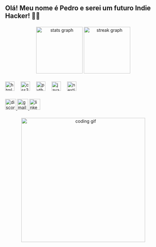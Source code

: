 <h2 align="left">Olá! Meu nome é Pedro e serei um futuro Indie Hacker! 👨‍💻</h2>

###

<div align="center">
  <img src="https://github-readme-stats.vercel.app/api?username=ppodev7&hide_title=false&hide_rank=false&show_icons=true&include_all_commits=true&count_private=true&disable_animations=false&theme=tokyonight&locale=pt-br&hide_border=false" height="150" alt="stats graph" />
  <img src="https://streak-stats.demolab.com?user=ppodev7&locale=en&mode=daily&theme=tokyonight&hide_border=false&border_radius=5" height="150" alt="streak graph" />
</div>

###

<div align="left">
  <img src="https://cdn.jsdelivr.net/gh/devicons/devicon/icons/html5/html5-original.svg" height="30" alt="html5 logo" />
  <img width="12" />
  <img src="https://cdn.jsdelivr.net/gh/devicons/devicon/icons/css3/css3-original.svg" height="30" alt="css3 logo" />
  <img width="12" />
  <img src="https://cdn.jsdelivr.net/gh/devicons/devicon/icons/python/python-original.svg" height="30" alt="python logo" />
  <img width="12" />
  <img src="https://cdn.jsdelivr.net/gh/devicons/devicon/icons/java/java-original.svg" height="30" alt="java logo" />
  <img width="12" />
  <img src="https://cdn.jsdelivr.net/gh/devicons/devicon/icons/nextjs/nextjs-original.svg" height="30" alt="nextjs logo" />
</div>

###

<div align="left">
  <a href="https://discord.com/users/770984336660627477" target="_blank">
    <img src="https://img.shields.io/static/v1?message=Discord&logo=discord&label=&color=7289DA&logoColor=white&labelColor=&style=for-the-badge" height="35" alt="discord logo" />
  </a>
  <a href="mailto:pfidelis038@gmail.com" target="_blank">
    <img src="https://img.shields.io/static/v1?message=Gmail&logo=gmail&label=&color=D14836&logoColor=white&labelColor=&style=for-the-badge" height="35" alt="gmail logo" />
  </a>
  <a href="https://www.linkedin.com/in/pedro-fidelis-mandoti-a615572b1/" target="_blank">
    <img src="https://img.shields.io/static/v1?message=LinkedIn&logo=linkedin&label=&color=0077B5&logoColor=white&labelColor=&style=for-the-badge" height="35" alt="linkedin logo" />
  </a>
</div>

###

<div align="center">
  <img height="400" src="https://media.giphy.com/media/v1.Y2lkPTc5MGI3NjExZmF0bGlicnVvbThqM213bHF5dTQ0dXh1M3RzdHd5NDRhajZ3NHgzYyZlcD12MV9naWZzX3NlYXJjaCZjdD1n/bFEQEDLmhrYsse0zFF/giphy.gif" alt="coding gif" />
</div>
